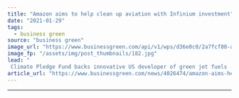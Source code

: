 ```yaml
---
title: "Amazon aims to help clean up aviation with Infinium investment"
date: "2021-01-29"
tags: 
  - business green
source: "business green"
image_url: "https://www.businessgreen.com/api/v1/wps/d36e0c0/2a7fcf80-ac35-47a2-81a9-1d777913b9d4/1/Infinium-Reactors-185x114.jpg"
image_fp: "/assets/img/post_thumbnails/182.jpg"
lead: "
 Climate Pledge Fund backs innovative US developer of green jet fuels ..."
article_url: "https://www.businessgreen.com/news/4026474/amazon-aims-help-clean-aviation-infinium-investment"
---
```


---

